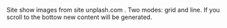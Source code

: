 Site show images from site unplash.com . Two modes: grid and line. If you scroll to the bottow new content will be generated.
